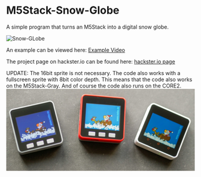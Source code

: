 # M5Stack-Snow-Globe
A simple program that turns an M5Stack into a digital snow globe.

![Snow-GLobe](/images/Snow-Globe.gif)

An example can be viewed here:
[Example Video](https://youtu.be/KxJzbXZj4oQ)

The project page on hackster.io can be found here:
[hackster.io page](https://www.hackster.io/hague/m5stack-christmas-snow-globe-0b1abd)

UPDATE:
The 16bit sprite is not necessary. The code also works with a fullscreen sprite with 8bit color depth. This means that the code also works on the M5Stack-Gray. And of course the code also runs on the CORE2.
![Snow-GLobe](/images/M5Stack-Family.jpg)
